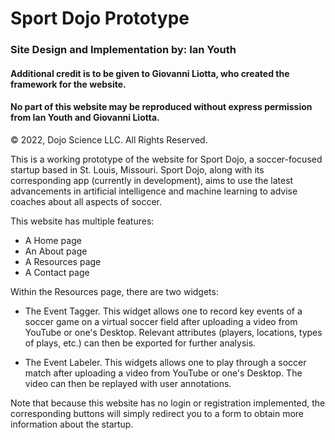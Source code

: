 # Sport Dojo Prototype

### Site Design and Implementation by: Ian Youth
#### Additional credit is to be given to Giovanni Liotta, who created the framework for the website.

#### No part of this website may be reproduced without express permission from Ian Youth and Giovanni Liotta.

© 2022, Dojo Science LLC. All Rights Reserved.

This is a working prototype of the website for Sport Dojo, a soccer-focused startup based in St. Louis, Missouri. Sport Dojo, along with its corresponding app (currently in development), aims to use the latest advancements in artificial intelligence and machine learning to advise coaches about all aspects of soccer. 

This website has multiple features:

* A Home page
* An About page
* A Resources page
* A Contact page

Within the Resources page, there are two widgets:

* The Event Tagger. This widget allows one to record key events of a soccer game on a virtual soccer field after uploading a video from YouTube or one's Desktop. Relevant attributes (players, locations, types of plays, etc.) can then be exported for further analysis.

* The Event Labeler. This widgets allows one to play through a soccer match after uploading a video from YouTube or one's Desktop. The video can then be replayed with user annotations.

Note that because this website has no login or registration implemented, the corresponding buttons will simply redirect you to a form to obtain more information about the startup.
